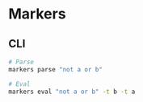 # Markers

## CLI

```bash
# Parse
markers parse "not a or b"

# Eval
markers eval "not a or b" -t b -t a
```
